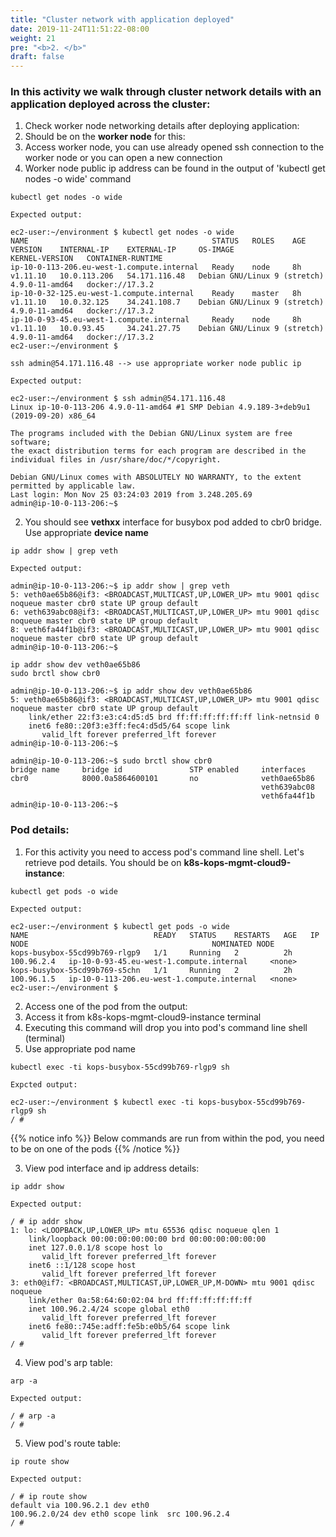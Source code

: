 ```yaml
---
title: "Cluster network with application deployed"
date: 2019-11-24T11:51:22-08:00
weight: 21
pre: "<b>2. </b>"
draft: false
---
```


### In this activity we walk through cluster network details with an application deployed across the cluster:

1. Check worker node networking details after deploying application:
  1. Should be on the **worker node** for this:
  2. Access worker node, you can use already opened ssh connection to the worker node or you can open a new connection
  3. Worker node public ip address can be found in the output of 'kubectl get nodes -o wide' command
```
kubectl get nodes -o wide
```
```
Expected output:

ec2-user:~/environment $ kubectl get nodes -o wide
NAME                                         STATUS   ROLES    AGE   VERSION    INTERNAL-IP    EXTERNAL-IP     OS-IMAGE                       KERNEL-VERSION   CONTAINER-RUNTIME
ip-10-0-113-206.eu-west-1.compute.internal   Ready    node     8h    v1.11.10   10.0.113.206   54.171.116.48   Debian GNU/Linux 9 (stretch)   4.9.0-11-amd64   docker://17.3.2
ip-10-0-32-125.eu-west-1.compute.internal    Ready    master   8h    v1.11.10   10.0.32.125    34.241.108.7    Debian GNU/Linux 9 (stretch)   4.9.0-11-amd64   docker://17.3.2
ip-10-0-93-45.eu-west-1.compute.internal     Ready    node     8h    v1.11.10   10.0.93.45     34.241.27.75    Debian GNU/Linux 9 (stretch)   4.9.0-11-amd64   docker://17.3.2
ec2-user:~/environment $
```
```
ssh admin@54.171.116.48 --> use appropriate worker node public ip
```
```
Expected output:

ec2-user:~/environment $ ssh admin@54.171.116.48
Linux ip-10-0-113-206 4.9.0-11-amd64 #1 SMP Debian 4.9.189-3+deb9u1 (2019-09-20) x86_64

The programs included with the Debian GNU/Linux system are free software;
the exact distribution terms for each program are described in the
individual files in /usr/share/doc/*/copyright.

Debian GNU/Linux comes with ABSOLUTELY NO WARRANTY, to the extent
permitted by applicable law.
Last login: Mon Nov 25 03:24:03 2019 from 3.248.205.69
admin@ip-10-0-113-206:~$
```

2. You should see **vethxx** interface for busybox pod added to cbr0 bridge. Use appropriate **device name**
```
ip addr show | grep veth
```
```
Expected output:

admin@ip-10-0-113-206:~$ ip addr show | grep veth
5: veth0ae65b86@if3: <BROADCAST,MULTICAST,UP,LOWER_UP> mtu 9001 qdisc noqueue master cbr0 state UP group default
6: veth639abc08@if3: <BROADCAST,MULTICAST,UP,LOWER_UP> mtu 9001 qdisc noqueue master cbr0 state UP group default
8: veth6fa44f1b@if3: <BROADCAST,MULTICAST,UP,LOWER_UP> mtu 9001 qdisc noqueue master cbr0 state UP group default
admin@ip-10-0-113-206:~$
```
```
ip addr show dev veth0ae65b86
sudo brctl show cbr0
```
```
admin@ip-10-0-113-206:~$ ip addr show dev veth0ae65b86
5: veth0ae65b86@if3: <BROADCAST,MULTICAST,UP,LOWER_UP> mtu 9001 qdisc noqueue master cbr0 state UP group default
    link/ether 22:f3:e3:c4:d5:d5 brd ff:ff:ff:ff:ff:ff link-netnsid 0
    inet6 fe80::20f3:e3ff:fec4:d5d5/64 scope link
       valid_lft forever preferred_lft forever
admin@ip-10-0-113-206:~$

admin@ip-10-0-113-206:~$ sudo brctl show cbr0
bridge name     bridge id               STP enabled     interfaces
cbr0            8000.0a5864600101       no              veth0ae65b86
                                                        veth639abc08
                                                        veth6fa44f1b
admin@ip-10-0-113-206:~$
```

### Pod details:

1. For this activity you need to access pod's command line shell. Let's retrieve pod details. You should be on **k8s-kops-mgmt-cloud9-instance**:

```
kubectl get pods -o wide
```
```
Expected output:

ec2-user:~/environment $ kubectl get pods -o wide
NAME                            READY   STATUS    RESTARTS   AGE   IP           NODE                                         NOMINATED NODE
kops-busybox-55cd99b769-rlgp9   1/1     Running   2          2h    100.96.2.4   ip-10-0-93-45.eu-west-1.compute.internal     <none>
kops-busybox-55cd99b769-s5chn   1/1     Running   2          2h    100.96.1.5   ip-10-0-113-206.eu-west-1.compute.internal   <none>
ec2-user:~/environment $
```

2. Access one of the pod from the output:
  1. Access it from k8s-kops-mgmt-cloud9-instance terminal
  2. Executing this command will drop you into pod's command line shell (terminal)
  3. Use appropriate pod name

```
kubectl exec -ti kops-busybox-55cd99b769-rlgp9 sh
```
```
Expcted output:

ec2-user:~/environment $ kubectl exec -ti kops-busybox-55cd99b769-rlgp9 sh
/ #
```

{{% notice info %}}
Below commands are run from within the pod, you need to be on one of the pods
{{% /notice %}}

3. View pod interface and ip address details:
```
ip addr show
```
```
Expected output:

/ # ip addr show
1: lo: <LOOPBACK,UP,LOWER_UP> mtu 65536 qdisc noqueue qlen 1
    link/loopback 00:00:00:00:00:00 brd 00:00:00:00:00:00
    inet 127.0.0.1/8 scope host lo
       valid_lft forever preferred_lft forever
    inet6 ::1/128 scope host
       valid_lft forever preferred_lft forever
3: eth0@if7: <BROADCAST,MULTICAST,UP,LOWER_UP,M-DOWN> mtu 9001 qdisc noqueue
    link/ether 0a:58:64:60:02:04 brd ff:ff:ff:ff:ff:ff
    inet 100.96.2.4/24 scope global eth0
       valid_lft forever preferred_lft forever
    inet6 fe80::745e:adff:fe5b:e0b5/64 scope link
       valid_lft forever preferred_lft forever
/ #
```

4. View pod's arp table:
```
arp -a
```
```
Expected output:

/ # arp -a
/ #
```

5. View pod's route table:
```
ip route show
```
```
Expected output:

/ # ip route show
default via 100.96.2.1 dev eth0
100.96.2.0/24 dev eth0 scope link  src 100.96.2.4
/ #
```
